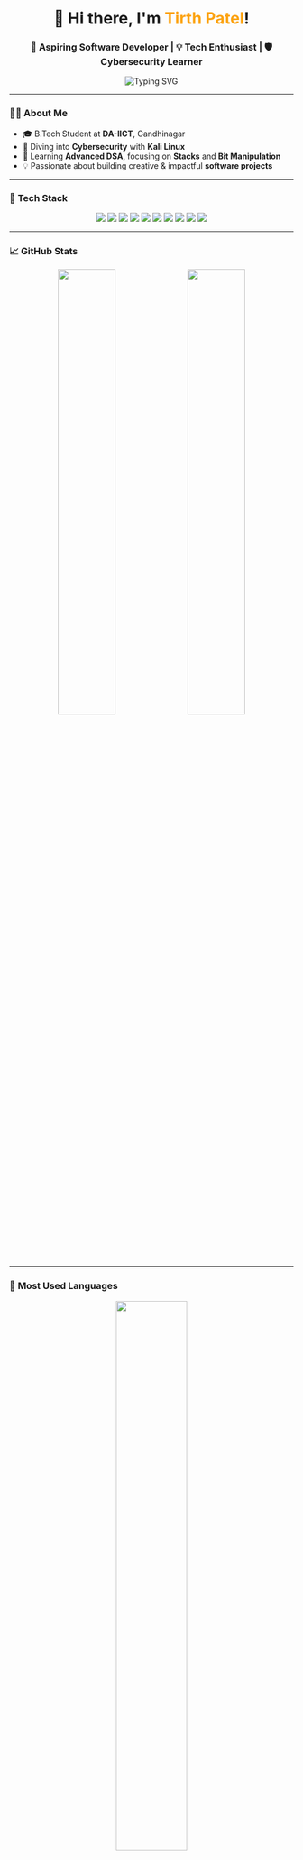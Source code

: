 <!-- Profile Header with Emojis and Centered Styling -->
<h1 align="center">👋 Hi there, I'm <span style="color:#fca311">Tirth Patel</span>!</h1>
<h3 align="center">🚀 Aspiring Software Developer | 💡 Tech Enthusiast | 🛡️ Cybersecurity Learner</h3>

<p align="center">
  <img src="https://readme-typing-svg.demolab.com?font=Fira+Code&size=22&pause=1000&color=00F7FF&center=true&vCenter=true&width=460&lines=Welcome+to+my+GitHub+space!;Coding+my+way+into+the+future+💻;Always+learning+📘;Always+building+🚀" alt="Typing SVG" />
</p>

---

### 👨‍💻 **About Me**

- 🎓 B.Tech Student at **DA-IICT**, Gandhinagar  
- 🧠 Diving into **Cybersecurity** with **Kali Linux**  
- 🧮 Learning **Advanced DSA**, focusing on **Stacks** and **Bit Manipulation**  
- 💡 Passionate about building creative & impactful **software projects**

---

### 🧰 **Tech Stack**

<p align="center">
  <img src="https://img.shields.io/badge/C++-00599C?style=for-the-badge&logo=cplusplus&logoColor=white" />
  <img src="https://img.shields.io/badge/C-000000?style=for-the-badge&logo=c&logoColor=white" />
  <img src="https://img.shields.io/badge/Python-3776AB?style=for-the-badge&logo=python&logoColor=white" />
  <img src="https://img.shields.io/badge/HTML5-E34F26?style=for-the-badge&logo=html5&logoColor=white" />
  <img src="https://img.shields.io/badge/CSS3-1572B6?style=for-the-badge&logo=css3&logoColor=white" />
  <img src="https://img.shields.io/badge/Git-F05032?style=for-the-badge&logo=git&logoColor=white" />
  <img src="https://img.shields.io/badge/Linux-FCC624?style=for-the-badge&logo=linux&logoColor=black" />
  <img src="https://img.shields.io/badge/OOPs-Principles-9C27B0?style=for-the-badge&logo=codeforces&logoColor=white" />
  <img src="https://img.shields.io/badge/NumPy-013243?style=for-the-badge&logo=numpy&logoColor=white" />
  <img src="https://img.shields.io/badge/Pandas-150458?style=for-the-badge&logo=pandas&logoColor=white" />
</p>


---

### 📈 **GitHub Stats**

<p align="center">
  <img src="https://github-readme-stats.vercel.app/api?username=Tirth9978&show_icons=true&theme=tokyonight&hide_border=true&border_radius=10" width="45%" />
  <img src="https://github-readme-streak-stats.herokuapp.com/?user=Tirth9978&theme=tokyonight&hide_border=true&border_radius=10" width="45%" />
</p>

---

### 🎯 **Most Used Languages**

<p align="center">
  <img src="https://github-readme-stats.vercel.app/api/top-langs/?username=Tirth9978&layout=compact&theme=dark&hide_border=true&border_radius=10" width="50%" />
</p>

---

### 🌐 **Connect With Me**

<p align="center">
  <a href="https://www.linkedin.com/in/tirth-patel-34635832a/" target="_blank">
    <img src="https://img.shields.io/badge/LinkedIn-0A66C2?style=for-the-badge&logo=linkedin&logoColor=white" />
  </a>
  <a href="mailto:tirthppatel9978@gmail.com">
    <img src="https://img.shields.io/badge/Gmail-D14836?style=for-the-badge&logo=gmail&logoColor=white" />
  </a>
  <a href="https://github.com/Tirth9978/" target="_blank">
    <img src="https://img.shields.io/badge/GitHub-181717?style=for-the-badge&logo=github&logoColor=white" />
  </a>
</p>

---

### 🚀 **Goals for 2025**

- 🥇 Master Advanced DSA Concepts  
- 💻 Build Scalable Web Applications  
- 📚 Contribute to Open Source Projects  
- 📝 Publish Technical Blogs on **Medium**  
- 🔍 Learn New Technologies & Frameworks

---

### 🤝 **Let's Collaborate!**

- 🛠️ Interested in **software projects**, **DSA implementations**, or **cybersecurity tools**  
- 📩 Feel free to reach out: **[tirthppatel9978@gmail.com](mailto:tirthppatel9978@gmail.com)**

---

<p align="center">
  <img src="https://media.giphy.com/media/qgQUggAC3Pfv687qPC/giphy.gif" width="300" />
</p>
